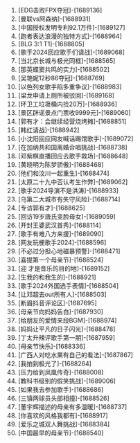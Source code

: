 
1. [EDG击败FPX夺冠]-[1689136]
1. [曼联vs阿森纳]-[1688931]
1. [中国授权发明专利92.1万件]-[1689127]
1. [跑者表达浪漫的独特方式]-[1688964]
1. [BLG 3:1 T1]-[1688805]
1. [歌手2024回应歌手们请战]-[1689068]
1. [当北京长城与极光同框]-[1688565]
1. [那英蝶窦共鸣的实力]-[1688502]
1. [吴艳妮12秒86夺冠]-[1688769]
1. [以色列女歌手陷多重争议]-[1688983]
1. [梁龙申请上厕所被驳回]-[1689168]
1. [环卫工垃圾桶内捡20万]-[1688936]
1. [景区辟谣景点门票收9999元]-[1689060]
1. [郭有才：会继续经营烧烤摊]-[1688851]
1. [韩红请战]-[1688942]
1. [小沈阳回应网友喊话踢馆歌手]-[1689072]
1. [在加纳共和国离婚合唱挑战]-[1688738]
1. [邓紫棋直播回应去歌手救场]-[1688648]
1. [黄晓明为陈梦骄傲]-[1688468]
1. [他们和汶川一起重生]-[1688474]
1. [太原二十九中否认考生作弊]-[1689062]
1. [歌手2024导演不是洪涛]-[1688933]
1. [乌第二大城市有失守风险]-[1688714]
1. [专访郭有才]-[1688625]
1. [回访19岁唐氏变脸母女]-[1689059]
1. [开封王婆武汉首秀]-[1688114]
1. [歌手有难八方来援]-[1689090]
1. [网友玩梗歌手2024]-[1688596]
1. [不必过分担心地磁暴预警]-[1688471]
1. [喜提第一个母亲节]-[1688524]
1. [迎 才是音乐的目的地]-[1689152]
1. [生我的和我生的]-[1688921]
1. [歌手2024外国选手表情]-[1688504]
1. [让邓超去out所有人]-[1688503]
1. [断眉抖音评论区]-[1687695]
1. [母亲节向妈妈告白]-[1687930]
1. [给朋友的爱情来段BGM]-[1688974]
1. [妈妈让平凡的日子闪光]-[1688478]
1. [丁太升辣评歌手第一期]-[1687959]
1. [母亲节快乐]-[1688336]
1. [广西人对吃水果有自己的看法]-[1687867]
1. [我拍到极光了]-[1688264]
1. [压力给到凤凰传奇]-[1688008]
1. [教科书级别的假笑挑战]-[1689006]
1. [如果我去参加歌手]-[1688686]
1. [三镇两球员头部相撞]-[1688526]
1. [董宇辉描述的母亲有多温暖]-[1688737]
1. [你喜欢的风格我都有]-[1688917]
1. [爱乐之城双人舞挑战]-[1688384]
1. [中国最早的母亲节]-[1688540]